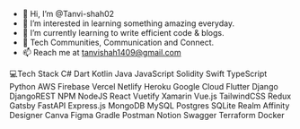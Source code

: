 - 👋 Hi, I’m @Tanvi-shah02
- 👀 I’m interested in learning something amazing everyday.
- 🌱 I’m currently learning to write efficient code & blogs.
- 💞️ Tech Communities, Communication and Connect.
- 📫 Reach me at tanvishah1409@gmail.com

💻Tech Stack
C# Dart Kotlin Java JavaScript Solidity Swift TypeScript Python AWS Firebase Vercel Netlify Heroku Google Cloud Flutter Django DjangoREST NPM NodeJS React Vuetify Xamarin Vue.js TailwindCSS Redux Gatsby FastAPI Express.js MongoDB MySQL Postgres SQLite Realm Affinity Designer Canva Figma Gradle Postman Notion Swagger Terraform Docker

<!---
Tanvi-shah02/Tanvi-shah02 is a ✨ special ✨ repository because its `README.md` (this file) appears on your GitHub profile.
You can click the Preview link to take a look at your changes.
--->
